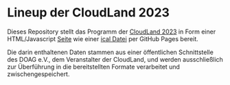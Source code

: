 # Lineup der CloudLand 2023

Dieses Repository stellt das Programm der [CloudLand 2023](https://www.cloudland.org/de/home/) in Form einer HTML/Javascript [Seite](https://dcnc-eu.github.io/lineup/) wie einer [ical Datei](https://dcnc-eu.github.io/lineup/cloudland23.ics) per GitHub Pages bereit.

Die darin enthaltenen Daten stammen aus einer öffentlichen Schnittstelle des DOAG e.V., dem Veranstalter der CloudLand, und werden ausschließlich zur Überführung in die bereitstellten Formate verarbeitet und zwischengespeichert.
